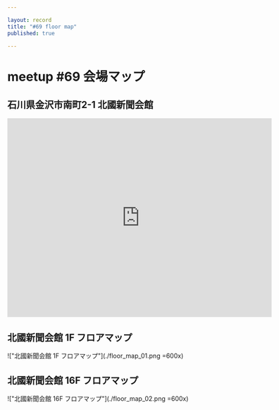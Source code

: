 ```yaml
---

layout: record
title: "#69 floor map"
published: true

---
```


# meetup #69 会場マップ

## 石川県金沢市南町2-1 北國新聞会館

<iframe src="https://www.google.com/maps/embed?pb=!1m18!1m12!1m3!1d3204.549255049778!2d136.65105165168748!3d36.56497978850466!2m3!1f0!2f0!3f0!3m2!1i1024!2i768!4f13.1!3m3!1m2!1s0x5ff8337ee6f85d05%3A0xf52057993f9940ca!2z44CSOTIwLTA5MTkg55-z5bed55yM6YeR5rKi5biC5Y2X55S677yS4oiS77yRIOWMl-Wci-aWsOiBnuS8mumkqA!5e0!3m2!1sja!2sjp!4v1526644464277" width="600" height="450" frameborder="0" style="border:0" allowfullscreen></iframe>

## 北國新聞会館 1F フロアマップ

!["北國新聞会館 1F フロアマップ"](./floor_map_01.png =600x)

## 北國新聞会館 16F フロアマップ

!["北國新聞会館 16F フロアマップ"](./floor_map_02.png =600x)


